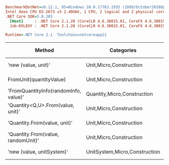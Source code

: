``` ini

BenchmarkDotNet=v0.12.1, OS=Windows 10.0.17763.1935 (1809/October2018Update/Redstone5), VM=Hyper-V
Intel Xeon CPU E5-2673 v3 2.40GHz, 1 CPU, 2 logical and 2 physical cores
.NET Core SDK=5.0.203
  [Host]     : .NET Core 2.1.28 (CoreCLR 4.6.30015.01, CoreFX 4.6.30015.01), X64 RyuJIT
  Job-KXLEUY : .NET Core 2.1.28 (CoreCLR 4.6.30015.01, CoreFX 4.6.30015.01), X64 RyuJIT

Runtime=.NET Core 2.1  Toolchain=netcoreapp21  

```
|                                Method |                    Categories |      Mean |    Error |   StdDev |   StdErr |       Min |       Max |    Median | Ratio | MannWhitney(5%) | RatioSD |  Gen 0 | Gen 1 | Gen 2 | Allocated |
|-------------------------------------- |------------------------------ |----------:|---------:|---------:|---------:|----------:|----------:|----------:|------:|---------------- |--------:|-------:|------:|------:|----------:|
|                   &#39;new (value, unit)&#39; |       Unit,Micro,Construction |  14.53 ns | 0.284 ns | 0.304 ns | 0.072 ns |  14.04 ns |  15.02 ns |  14.49 ns |  1.00 |            Base |    0.00 |      - |     - |     - |         - |
|               FromUnit(quantityValue) |       Unit,Micro,Construction |  29.92 ns | 0.245 ns | 0.229 ns | 0.059 ns |  29.54 ns |  30.22 ns |  29.80 ns |  2.06 |          Slower |    0.04 |      - |     - |     - |         - |
| &#39;FromQuantityInfo(randomInfo, value)&#39; |   Quantity,Micro,Construction |  59.52 ns | 0.750 ns | 0.627 ns | 0.174 ns |  58.59 ns |  60.54 ns |  59.57 ns |  4.09 |          Slower |    0.08 | 0.0050 |     - |     - |      32 B |
|     &#39;Quantity&lt;Q,U&gt;.From(value, unit)&#39; |       Unit,Micro,Construction |  89.61 ns | 1.280 ns | 1.197 ns | 0.309 ns |  87.32 ns |  90.99 ns |  89.72 ns |  6.18 |          Slower |    0.13 | 0.0088 |     - |     - |      56 B |
|          &#39;Quantity.From(value, unit)&#39; |       Unit,Micro,Construction |  95.31 ns | 1.741 ns | 1.629 ns | 0.421 ns |  93.08 ns |  98.88 ns |  95.15 ns |  6.57 |          Slower |    0.16 | 0.0047 |     - |     - |      32 B |
|    &#39;Quantity.From(value, randomUnit)&#39; |       Unit,Micro,Construction | 128.76 ns | 2.489 ns | 3.057 ns | 0.652 ns | 123.60 ns | 136.03 ns | 128.75 ns |  8.86 |          Slower |    0.25 | 0.0047 |     - |     - |      32 B |
|             &#39;new (value, unitSystem)&#39; | UnitSystem,Micro,Construction | 537.99 ns | 8.019 ns | 7.109 ns | 1.900 ns | 525.46 ns | 550.60 ns | 536.92 ns | 37.07 |          Slower |    0.89 | 0.0288 |     - |     - |     192 B |
